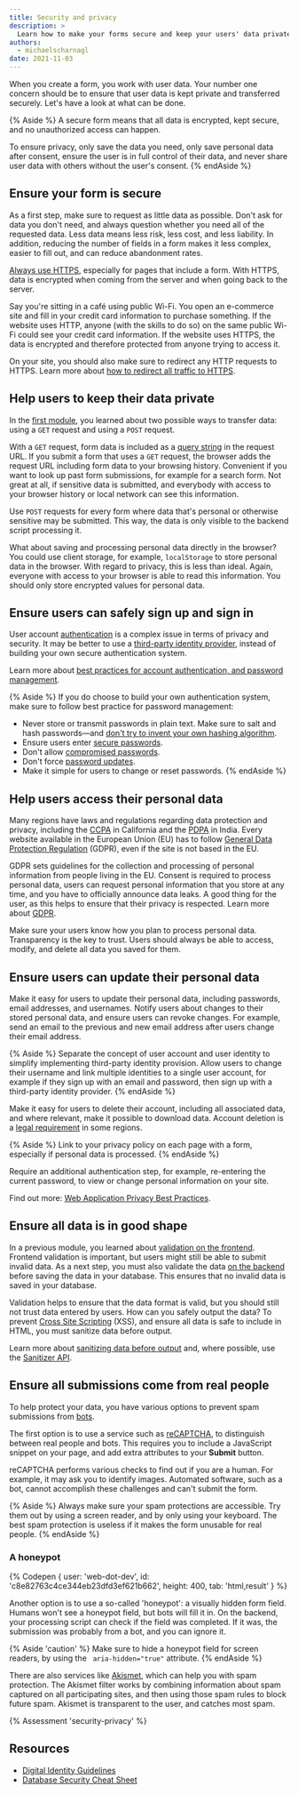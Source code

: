 ```yaml
---
title: Security and privacy
description: >
  Learn how to make your forms secure and keep your users' data private.
authors:
  - michaelscharnagl
date: 2021-11-03
---
```


When you create a form, you work with user data.
Your number one concern should be to ensure that user data is kept private and transferred securely.
Let's have a look at what can be done.

{% Aside %}
A secure form means that all data is encrypted, kept secure, and no unauthorized access can happen.

To ensure privacy, only save the data you need,
only save personal data after consent, ensure the user is in full control of their data,
and never share user data with others without the user's consent.
{% endAside %}

## Ensure your form is secure

As a first step, make sure to request as little data as possible.
Don't ask for data you don't need,
and always question whether you need all of the requested data.
Less data means less risk, less cost, and less liability.
In addition, reducing the number of fields in a form makes it less complex,
easier to fill out, and can reduce abandonment rates.

[Always use HTTPS](/secure/#secure-connections-with-https),
especially for pages that include a form.
With HTTPS, data is encrypted when coming from the server and when going back to the server.

Say you're sitting in a café using public Wi-Fi.
You open an e-commerce site and fill in your credit card information to purchase something.
If the website uses HTTP, anyone (with the skills to do so)
on the same public Wi-Fi could see your credit card information.
If the website uses HTTPS, the data is encrypted and therefore protected from anyone trying to access it.

On your site, you should also make sure to redirect any HTTP requests to HTTPS.
Learn more about
[how to redirect all traffic to HTTPS](https://geekflare.com/http-to-https-redirection/).

## Help users to keep their data private

In the [first module](/learn/forms/form-element), you learned about two possible ways to transfer data:
using a `GET` request and using a `POST` request. 

With a `GET` request, form data is included as a [query string](https://en.wikipedia.org/wiki/Query_string) 
in the request URL. If you submit a form that uses a `GET` request,
the browser adds the request URL including form data to your browsing history.
Convenient if you want to look up past form submissions,
for example for a search form. Not great at all,
if sensitive data is submitted,
and everybody with access to your browser history or local network can see this information.

Use `POST` requests for every form where data that's personal or otherwise sensitive may be submitted.
This way, the data is only visible to the backend script processing it.

What about saving and processing personal data directly in the browser?
You could use client storage, for example, `localStorage` to store personal data in the browser.
With regard to privacy, this is less than ideal.
Again, everyone with access to your browser is able to read this information.
You should only store encrypted values for personal data.

## Ensure users can safely sign up and sign in

User account [authentication](https://cheatsheetseries.owasp.org/cheatsheets/Authentication_Cheat_Sheet.html)
is a complex issue in terms of privacy and security.
It may be better to use a
[third-party identity provider](/sign-up-form-best-practices/#federated-login),
instead of building your own secure authentication system.

Learn more about
[best practices for account authentication, and password management](https://cloud.google.com/blog/products/identity-security/account-authentication-and-password-management-best-practices).

{% Aside %}
If you do choose to build your own authentication system, make sure to follow best practice for password management:

- Never store or transmit passwords in plain text.
Make sure to salt and hash passwords—and
[don't try to invent your own hashing algorithm](https://www.schneier.com/blog/archives/2011/04/schneiers_law.html).
- Ensure users enter [secure passwords](https://pages.nist.gov/800-63-3/sp800-63b.html#5-authenticator-and-verifier-requirements).
- Don't allow [compromised passwords](/sign-up-form-best-practices/#no-compromised-passwords).
- Don't force [password updates](/sign-up-form-best-practices/#no-forced-password-updates).
- Make it simple for users to change or reset passwords.
{% endAside %}

## Help users access their personal data

Many regions have laws and regulations regarding data protection and privacy,
including the
[CCPA](https://en.wikipedia.org/wiki/California_Consumer_Privacy_Act) in California and the
[PDPA](https://papers.ssrn.com/sol3/papers.cfm?abstract_id=3244203) in India.
Every website available in the European Union (EU) has to follow
[General Data Protection Regulation](https://en.wikipedia.org/wiki/General_Data_Protection_Regulation) (GDPR),
even if the site is not based in the EU.

GDPR sets guidelines for the collection and processing of personal information from people living in the EU.
Consent is required to process personal data,
users can request personal information that you store at any time,
and you have to officially announce data leaks.
A good thing for the user, as this helps to ensure that their privacy is respected. Learn more about
[GDPR](https://www.smashingmagazine.com/2018/02/gdpr-for-web-developers/).

Make sure your users know how you plan to process personal data.
Transparency is the key to trust.
Users should always be able to access, modify,
and delete all data you saved for them.

## Ensure users can update their personal data

Make it easy for users to update their personal data, including passwords,
email addresses, and usernames. Notify users about changes to their stored personal data,
and ensure users can revoke changes.
For example, send an email to the previous and new email address after users change their email address.

{% Aside %}
Separate the concept of user account and user identity to simplify implementing third-party identity provision.
Allow users to change their username and link multiple identities to a single user account,
for example if they sign up with an email and password, then sign up with a third-party identity provider.
{% endAside %}

Make it easy for users to delete their account, including all associated data,
and where relevant, make it possible to download data.
Account deletion is a
[legal requirement](https://ec.europa.eu/info/law/law-topic/data-protection_en) in some regions.

{% Aside %}
Link to your privacy policy on each page with a form,
especially if personal data is processed.
{% endAside %}

Require an additional authentication step,
for example, re-entering the current password,
to view or change personal information on your site.

Find out more:
[Web Application Privacy Best Practices](https://www.w3.org/TR/app-privacy-bp/).

## Ensure all data is in good shape

In a previous module, you learned about [validation on the frontend](/learn/forms/validation). 
Frontend validation is important, but users might still be able to submit invalid data. As a next 
step, you must also validate the data [on the backend](https://cheatsheetseries.owasp.org/cheatsheets/Input_Validation_Cheat_Sheet.html)
before saving the data in your database. This ensures that no invalid data is saved in your database. 

Validation helps to ensure that the data format is valid,
but you should still not trust data entered by users.
How can you safely output the data? To prevent
[Cross Site Scripting](https://cheatsheetseries.owasp.org/cheatsheets/Cross_Site_Scripting_Prevention_Cheat_Sheet.html) (XSS),
and ensure all data is safe to include in HTML, you must sanitize data before output.

Learn more about [sanitizing data before output](https://benhoyt.com/writings/dont-sanitize-do-escape/) 
and, where possible, use the [Sanitizer API](/sanitizer/).

## Ensure all submissions come from real people

To help protect your data, you have various options to prevent spam submissions from
[bots](https://en.wikipedia.org/wiki/Internet_bot#Malicious_bots).

The first option is to use a service such as
[reCAPTCHA](https://www.google.com/recaptcha/about/),
to distinguish between real people and bots.
This requires you to include a JavaScript snippet on your page,
and add extra attributes to your **Submit** button.

reCAPTCHA performs various checks to find out if you are a human.
For example, it may ask you to identify images.
Automated software, such as a bot, cannot accomplish these challenges and can't submit the form.

{% Aside %}
Always make sure your spam protections are accessible.
Try them out by using a screen reader, and by only using your keyboard.
The best spam protection is useless if it makes the form unusable for real people.
{% endAside %}

### A honeypot

{% Codepen {
  user: 'web-dot-dev',
  id: 'c8e82763c4ce344eb23dfd3ef621b662',
  height: 400,
  tab: 'html,result'
} %}

Another option is to use a so-called 'honeypot': a visually hidden form field.
Humans won't see a honeypot field, but bots will fill it in.
On the backend, your processing script can check if the field was completed.
If it was, the submission was probably from a bot, and you can ignore it.

{% Aside 'caution' %}
Make sure to hide a honeypot field for screen readers, by using the ` aria-hidden="true"` attribute.
{% endAside %}

There are also services like
[Akismet](https://akismet.com), which can help you with spam protection.
The Akismet filter works by combining information about spam captured on all participating sites,
and then using those spam rules to block future spam.
Akismet is transparent to the user, and catches most spam.

{% Assessment 'security-privacy' %}

## Resources

- [Digital Identity Guidelines](https://pages.nist.gov/800-63-3/sp800-63b.html)
- [Database Security Cheat Sheet](https://cheatsheetseries.owasp.org/cheatsheets/Database_Security_Cheat_Sheet.html)
